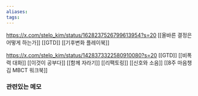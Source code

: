```yaml
---
aliases: 
tags:
---
```

https://x.com/stelo_kim/status/1628237526799613954?s=20
[[올바른 결정은 어떻게 하는가]]
[[GTD]]
[[기후변화 플레이북]]

https://x.com/stelo_kim/status/1428373322580910080?s=20
[[GTD]]
[[비폭력 대화]]
[[이것이 공부다]]
[[함께 자라기]]
[[리팩토링]]
[[신호와 소음]]
[[8주 마음챙김 MBCT 워크북]]
### 관련있는 메모